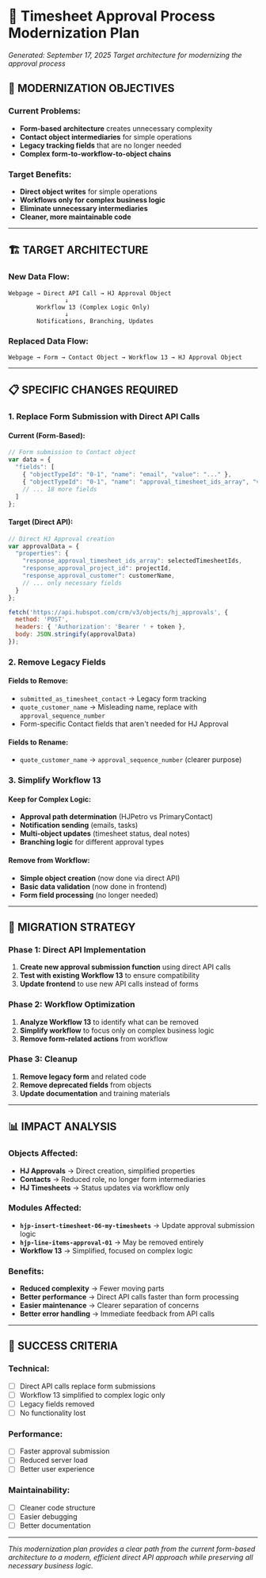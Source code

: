 # 🚀 Timesheet Approval Process Modernization Plan

*Generated: September 17, 2025*
*Target architecture for modernizing the approval process*

## 🎯 **MODERNIZATION OBJECTIVES**

### **Current Problems:**
- **Form-based architecture** creates unnecessary complexity
- **Contact object intermediaries** for simple operations
- **Legacy tracking fields** that are no longer needed
- **Complex form-to-workflow-to-object chains**

### **Target Benefits:**
- **Direct object writes** for simple operations
- **Workflows only for complex business logic**
- **Eliminate unnecessary intermediaries**
- **Cleaner, more maintainable code**

---

## 🏗️ **TARGET ARCHITECTURE**

### **New Data Flow:**
```
Webpage → Direct API Call → HJ Approval Object
                ↓
        Workflow 13 (Complex Logic Only)
                ↓
        Notifications, Branching, Updates
```

### **Replaced Data Flow:**
```
Webpage → Form → Contact Object → Workflow 13 → HJ Approval Object
```

---

## 📋 **SPECIFIC CHANGES REQUIRED**

### **1. Replace Form Submission with Direct API Calls**

#### **Current (Form-Based):**
```javascript
// Form submission to Contact object
var data = {
  "fields": [
    { "objectTypeId": "0-1", "name": "email", "value": "..." },
    { "objectTypeId": "0-1", "name": "approval_timesheet_ids_array", "value": "..." },
    // ... 18 more fields
  ]
};
```

#### **Target (Direct API):**
```javascript
// Direct HJ Approval creation
var approvalData = {
  "properties": {
    "response_approval_timesheet_ids_array": selectedTimesheetIds,
    "response_approval_project_id": projectId,
    "response_approval_customer": customerName,
    // ... only necessary fields
  }
};

fetch('https://api.hubspot.com/crm/v3/objects/hj_approvals', {
  method: 'POST',
  headers: { 'Authorization': 'Bearer ' + token },
  body: JSON.stringify(approvalData)
});
```

### **2. Remove Legacy Fields**

#### **Fields to Remove:**
- `submitted_as_timesheet_contact` → Legacy form tracking
- `quote_customer_name` → Misleading name, replace with `approval_sequence_number`
- Form-specific Contact fields that aren't needed for HJ Approval

#### **Fields to Rename:**
- `quote_customer_name` → `approval_sequence_number` (clearer purpose)

### **3. Simplify Workflow 13**

#### **Keep for Complex Logic:**
- **Approval path determination** (HJPetro vs PrimaryContact)
- **Notification sending** (emails, tasks)
- **Multi-object updates** (timesheet status, deal notes)
- **Branching logic** for different approval types

#### **Remove from Workflow:**
- **Simple object creation** (now done via direct API)
- **Basic data validation** (now done in frontend)
- **Form field processing** (no longer needed)

---

## 🔄 **MIGRATION STRATEGY**

### **Phase 1: Direct API Implementation**
1. **Create new approval submission function** using direct API calls
2. **Test with existing Workflow 13** to ensure compatibility
3. **Update frontend** to use new API calls instead of forms

### **Phase 2: Workflow Optimization**
1. **Analyze Workflow 13** to identify what can be removed
2. **Simplify workflow** to focus only on complex business logic
3. **Remove form-related actions** from workflow

### **Phase 3: Cleanup**
1. **Remove legacy form** and related code
2. **Remove deprecated fields** from objects
3. **Update documentation** and training materials

---

## 📊 **IMPACT ANALYSIS**

### **Objects Affected:**
- **HJ Approvals** → Direct creation, simplified properties
- **Contacts** → Reduced role, no longer form intermediaries
- **HJ Timesheets** → Status updates via workflow only

### **Modules Affected:**
- **`hjp-insert-timesheet-06-my-timesheets`** → Update approval submission logic
- **`hjp-line-items-approval-01`** → May be removed entirely
- **Workflow 13** → Simplified, focused on complex logic

### **Benefits:**
- **Reduced complexity** → Fewer moving parts
- **Better performance** → Direct API calls faster than form processing
- **Easier maintenance** → Clearer separation of concerns
- **Better error handling** → Immediate feedback from API calls

---

## 🎯 **SUCCESS CRITERIA**

### **Technical:**
- [ ] Direct API calls replace form submissions
- [ ] Workflow 13 simplified to complex logic only
- [ ] Legacy fields removed
- [ ] No functionality lost

### **Performance:**
- [ ] Faster approval submission
- [ ] Reduced server load
- [ ] Better user experience

### **Maintainability:**
- [ ] Cleaner code structure
- [ ] Easier debugging
- [ ] Better documentation

---

*This modernization plan provides a clear path from the current form-based architecture to a modern, efficient direct API approach while preserving all necessary business logic.*
